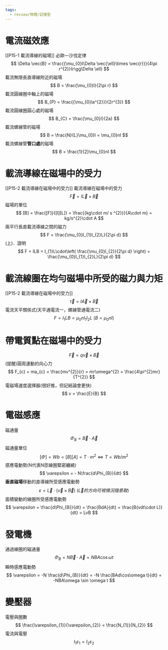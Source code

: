 ```yaml
---
tags:
  - review/物理/記憶型
---
```

# 電流磁效應
[[P15-1 載流導線的磁場]]
必歐—沙伐定律
$$
\Delta \vec{B} = \frac{{\mu_{0}I\Delta \vec{\ell}\times \vec{r}}}{4\pi r^{2}}(r\gg\Delta \ell)
$$
載流無限長直導線附近的磁場
$$
B = \frac{\mu_{0}I}{2\pi r}
$$
載流圓線圈中軸上的磁場
$$
B_{P} = \frac{{\mu_{0}Ia^{2}}}{2r^{3}}
$$
載流圓線圈圓心處的磁場
$$
B_{C} = \frac{\mu_{0}I}{2a}
$$
載流螺線管的磁場
$$
B = \frac{N}{L}\mu_{0}I = \mu_{0}nI
$$
載流螺線管**管口處**的磁場
$$
B = \frac{1}{2}\mu_{0}nI
$$

# 載流導線在磁場中的受力
[[P15-2 載流導線在磁場中的受力]]
載流導線在磁場中的受力
$$
\vec{F} = I\vec{L}\times \vec{B}
$$
磁場的單位
$$
[B] = \frac{[F]}{[I][L]} = \frac{{kg\cdot m/ s ^{2}}}{A\cdot m} = kg/s^{2}\cdot A
$$
兩平行長直載流導線之間的磁力
$$
F = \frac{\mu_{0}I_{1}I_{2}L}{2\pi d}
$$
(上)．證明
$$
F = ILB = I_{1}L\cdot\left( \frac{\mu_{0}I_{2}}{2\pi d} \right) = \frac{\mu_{0}I_{1}I_{2}L}{2\pi d}
$$
# 載流線圈在均勻磁場中所受的磁力與力矩
[[P15-2 載流導線在磁場中的受力]]
$$
\vec{\tau} = I\vec{A}\times \vec{B}
$$
電流天平關係式(天平通電流一，螺線管通電流二)
$$
F = I_{1}LB = \mu_{0}nI_{1}I_{2}L \ (B = \mu_{0}nI)
$$
# 帶電質點在磁場中的受力
$$
\vec{F} = q\vec{v}\times \vec{B}
$$
(提醒)圓周運動的向心力
$$
F_{c} = ma_{c} = \frac{mv^{2}}{r} = mr\omega^{2} = \frac{4\pi^{2}mr}{T^{2}}
$$
電磁場速度選擇器(很好推，但記結論會更快)
$$
v = \frac{E}{B}
$$
# 電磁感應
磁通量
$$
\Phi_{B} = \vec{B}\cdot \vec{A}
$$
磁通量單位
$$
[\Phi] = Wb = [B][A] = T\cdot m^{2} \Longleftrightarrow T = Wb/m^{2}
$$
感應電動勢(N代表N匝線圈緊密纏繞)
$$
\varepsilon = - N\frac{d\Phi_{B}}{dt}
$$
**垂直磁場**移動的直導線所受感應電動勢
$$
\varepsilon = \vec{L} \cdot(\vec{v}\times \vec{B})\ (\vec{L}的方向可視情況隨意取)
$$
面積變動的線圈所受感應電動勢
$$
\varepsilon = \frac{d\Phi_{B}}{dt} = \frac{BdA}{dt} = \frac{B(vdt\cdot L)}{dt} = LvB
$$
# 發電機
通過線圈的磁通量
$$
\Phi_{B} = N \vec{B}\cdot \vec{A} = NBA\cos \omega t
$$
瞬時感應電動勢
$$
\varepsilon = -N \frac{d\Phi_{B}}{dt} = -N \frac{BAd\cos\omega t}{dt} = -NBA\omega \sin \omega t
$$
# 變壓器
電壓與圈數
$$
\frac{\varepsilon_{1}}{\varepsilon_{2}} = \frac{N_{1}}{N_{2}}
$$
電流與電壓
$$
I_{1}\varepsilon_{1} = I_{2}\varepsilon_{2}
$$
